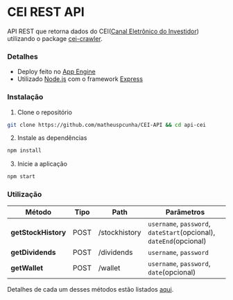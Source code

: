 # CEI REST API
API REST que retorna dados do CEI([Canal Eletrônico do Investidor](https://cei.b3.com.br/)) utilizando o package [cei-crawler](https://github.com/Menighin/cei-crawler).


### Detalhes
* Deploy feito no [App Engine](https://cloud.google.com/appengine)
* Utilizado [Node.js](https://nodejs.org/en/) com o framework [Express](https://expressjs.com/pt-br/)


### Instalação
1. Clone o repositório
```bash
git clone https://github.com/matheuspcunha/CEI-API && cd api-cei
```

2. Instale as dependências
```bash
npm install
```

3. Inicie a aplicação
```bash
npm start
```

### Utilização

| Método              | Tipo      | Path          | Parâmetros                                                                                                                                                                        
|---------------------|-----------|---------------|--------------------------------------------------------------------|
| **getStockHistory** | POST      | /stockhistory | `username`, `password`, `dateStart`(opcional), `dateEnd`(opcional) |
| **getDividends**    | POST      | /dividends    | `username`, `password`                                             |
| **getWallet**       | POST      | /wallet       | `username`, `password`, `date`(opcional)                           |

Detalhes de cada um desses métodos estão listados [aqui](https://github.com/Menighin/cei-crawler/blob/master/README.md#utilização).

